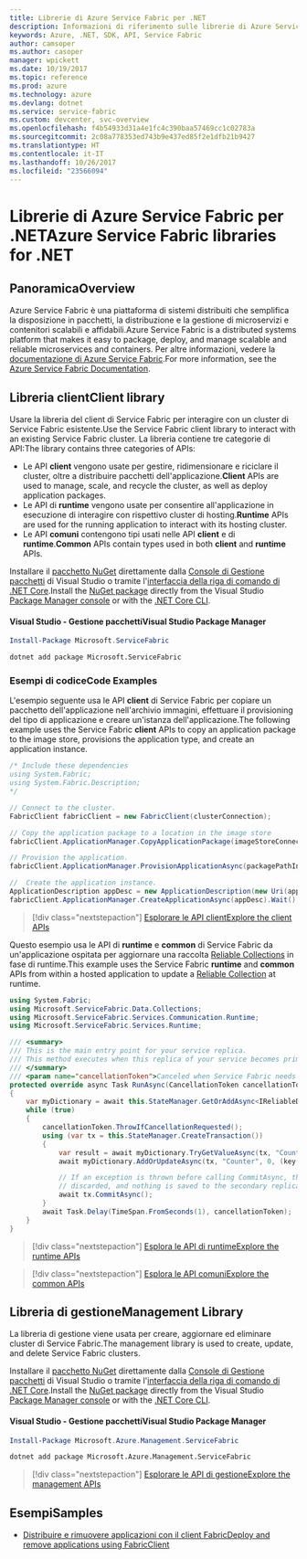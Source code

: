 ```yaml
---
title: Librerie di Azure Service Fabric per .NET
description: Informazioni di riferimento sulle librerie di Azure Service Fabric per .NET
keywords: Azure, .NET, SDK, API, Service Fabric
author: camsoper
ms.author: casoper
manager: wpickett
ms.date: 10/19/2017
ms.topic: reference
ms.prod: azure
ms.technology: azure
ms.devlang: dotnet
ms.service: service-fabric
ms.custom: devcenter, svc-overview
ms.openlocfilehash: f4b54933d31a4e1fc4c390baa57469cc1c02783a
ms.sourcegitcommit: 2c08a778353ed743b9e437ed85f2e1dfb21b9427
ms.translationtype: HT
ms.contentlocale: it-IT
ms.lasthandoff: 10/26/2017
ms.locfileid: "23566094"
---
```

# <a name="azure-service-fabric-libraries-for-net"></a><span data-ttu-id="5ae39-104">Librerie di Azure Service Fabric per .NET</span><span class="sxs-lookup"><span data-stu-id="5ae39-104">Azure Service Fabric libraries for .NET</span></span>

## <a name="overview"></a><span data-ttu-id="5ae39-105">Panoramica</span><span class="sxs-lookup"><span data-stu-id="5ae39-105">Overview</span></span>

<span data-ttu-id="5ae39-106">Azure Service Fabric è una piattaforma di sistemi distribuiti che semplifica la disposizione in pacchetti, la distribuzione e la gestione di microservizi e contenitori scalabili e affidabili.</span><span class="sxs-lookup"><span data-stu-id="5ae39-106">Azure Service Fabric is a distributed systems platform that makes it easy to package, deploy, and manage scalable and reliable microservices and containers.</span></span>  <span data-ttu-id="5ae39-107">Per altre informazioni, vedere la [documentazione di Azure Service Fabric](/azure/service-fabric/).</span><span class="sxs-lookup"><span data-stu-id="5ae39-107">For more information, see the [Azure Service Fabric Documentation](/azure/service-fabric/).</span></span>

## <a name="client-library"></a><span data-ttu-id="5ae39-108">Libreria client</span><span class="sxs-lookup"><span data-stu-id="5ae39-108">Client library</span></span>

<span data-ttu-id="5ae39-109">Usare la libreria del client di Service Fabric per interagire con un cluster di Service Fabric esistente.</span><span class="sxs-lookup"><span data-stu-id="5ae39-109">Use the Service Fabric client library to interact with an existing Service Fabric cluster.</span></span>  <span data-ttu-id="5ae39-110">La libreria contiene tre categorie di API:</span><span class="sxs-lookup"><span data-stu-id="5ae39-110">The library contains three categories of APIs:</span></span>

* <span data-ttu-id="5ae39-111">Le API **client** vengono usate per gestire, ridimensionare e riciclare il cluster, oltre a distribuire pacchetti dell'applicazione.</span><span class="sxs-lookup"><span data-stu-id="5ae39-111">**Client** APIs are used to manage, scale, and recycle the cluster, as well as deploy application packages.</span></span>
* <span data-ttu-id="5ae39-112">Le API di **runtime** vengono usate per consentire all'applicazione in esecuzione di interagire con rispettivo cluster di hosting.</span><span class="sxs-lookup"><span data-stu-id="5ae39-112">**Runtime** APIs are used for the running application to interact with its hosting cluster.</span></span>
* <span data-ttu-id="5ae39-113">Le API **comuni** contengono tipi usati nelle API **client** e di **runtime**.</span><span class="sxs-lookup"><span data-stu-id="5ae39-113">**Common** APIs contain types used in both **client** and **runtime** APIs.</span></span>

<span data-ttu-id="5ae39-114">Installare il [pacchetto NuGet](https://www.nuget.org/packages/Microsoft.ServiceFabric) direttamente dalla [Console di Gestione pacchetti][PackageManager] di Visual Studio o tramite l'[interfaccia della riga di comando di .NET Core][DotNetCLI].</span><span class="sxs-lookup"><span data-stu-id="5ae39-114">Install the [NuGet package](https://www.nuget.org/packages/Microsoft.ServiceFabric) directly from the Visual Studio [Package Manager console][PackageManager] or with the [.NET Core CLI][DotNetCLI].</span></span>

#### <a name="visual-studio-package-manager"></a><span data-ttu-id="5ae39-115">Visual Studio - Gestione pacchetti</span><span class="sxs-lookup"><span data-stu-id="5ae39-115">Visual Studio Package Manager</span></span>

```powershell
Install-Package Microsoft.ServiceFabric
```

```bash
dotnet add package Microsoft.ServiceFabric
```

### <a name="code-examples"></a><span data-ttu-id="5ae39-116">Esempi di codice</span><span class="sxs-lookup"><span data-stu-id="5ae39-116">Code Examples</span></span>

<span data-ttu-id="5ae39-117">L'esempio seguente usa le API **client** di Service Fabric per copiare un pacchetto dell'applicazione nell'archivio immagini, effettuare il provisioning del tipo di applicazione e creare un'istanza dell'applicazione.</span><span class="sxs-lookup"><span data-stu-id="5ae39-117">The following example uses the Service Fabric **client** APIs to copy an application package to the image store, provisions the application type, and create an application instance.</span></span>

```csharp
/* Include these dependencies
using System.Fabric;
using System.Fabric.Description;
*/

// Connect to the cluster.
FabricClient fabricClient = new FabricClient(clusterConnection);

// Copy the application package to a location in the image store
fabricClient.ApplicationManager.CopyApplicationPackage(imageStoreConnectionString, packagePath, packagePathInImageStore);

// Provision the application.
fabricClient.ApplicationManager.ProvisionApplicationAsync(packagePathInImageStore).Wait();

//  Create the application instance.
ApplicationDescription appDesc = new ApplicationDescription(new Uri(appName), appType, appVersion);
fabricClient.ApplicationManager.CreateApplicationAsync(appDesc).Wait();
```

> [!div class="nextstepaction"]
> [<span data-ttu-id="5ae39-118">Esplorare le API client</span><span class="sxs-lookup"><span data-stu-id="5ae39-118">Explore the client APIs</span></span>](/dotnet/api/overview/azure/servicefabric/client)

<span data-ttu-id="5ae39-119">Questo esempio usa le API di **runtime** e **common** di Service Fabric da un'applicazione ospitata per aggiornare una raccolta [Reliable Collections](/azure/service-fabric/service-fabric-reliable-services-reliable-collections) in fase di runtime.</span><span class="sxs-lookup"><span data-stu-id="5ae39-119">This example uses the Service Fabric **runtime** and **common** APIs from within a hosted application to update a [Reliable Collection](/azure/service-fabric/service-fabric-reliable-services-reliable-collections) at runtime.</span></span>

```csharp
using System.Fabric;
using Microsoft.ServiceFabric.Data.Collections;
using Microsoft.ServiceFabric.Services.Communication.Runtime;
using Microsoft.ServiceFabric.Services.Runtime;

/// <summary>
/// This is the main entry point for your service replica.
/// This method executes when this replica of your service becomes primary and has write status.
/// </summary>
/// <param name="cancellationToken">Canceled when Service Fabric needs to shut down this service replica.</param>
protected override async Task RunAsync(CancellationToken cancellationToken)
{
    var myDictionary = await this.StateManager.GetOrAddAsync<IReliableDictionary<string, long>>("myDictionary");
    while (true)
    {
        cancellationToken.ThrowIfCancellationRequested();
        using (var tx = this.StateManager.CreateTransaction())
        {
            var result = await myDictionary.TryGetValueAsync(tx, "Counter");
            await myDictionary.AddOrUpdateAsync(tx, "Counter", 0, (key, value) => ++value);

            // If an exception is thrown before calling CommitAsync, the transaction aborts, all changes are
            // discarded, and nothing is saved to the secondary replicas.
            await tx.CommitAsync();
        }
        await Task.Delay(TimeSpan.FromSeconds(1), cancellationToken);
    }
}
```

> [!div class="nextstepaction"]
> [<span data-ttu-id="5ae39-120">Esplora le API di runtime</span><span class="sxs-lookup"><span data-stu-id="5ae39-120">Explore the runtime APIs</span></span>](/dotnet/api/overview/azure/servicefabric/runtime)

> [!div class="nextstepaction"]
> [<span data-ttu-id="5ae39-121">Esplora le API comuni</span><span class="sxs-lookup"><span data-stu-id="5ae39-121">Explore the common APIs</span></span>](/dotnet/api/overview/azure/servicefabric/common)

## <a name="management-library"></a><span data-ttu-id="5ae39-122">Libreria di gestione</span><span class="sxs-lookup"><span data-stu-id="5ae39-122">Management Library</span></span>

<span data-ttu-id="5ae39-123">La libreria di gestione viene usata per creare, aggiornare ed eliminare cluster di Service Fabric.</span><span class="sxs-lookup"><span data-stu-id="5ae39-123">The management library is used to create, update, and delete Service Fabric clusters.</span></span>

<span data-ttu-id="5ae39-124">Installare il [pacchetto NuGet](https://www.nuget.org/packages/Microsoft.Azure.Management.ServiceFabric) direttamente dalla [Console di Gestione pacchetti][PackageManager] di Visual Studio o tramite l'[interfaccia della riga di comando di .NET Core][DotNetCLI].</span><span class="sxs-lookup"><span data-stu-id="5ae39-124">Install the [NuGet package](https://www.nuget.org/packages/Microsoft.Azure.Management.ServiceFabric) directly from the Visual Studio [Package Manager console][PackageManager] or with the [.NET Core CLI][DotNetCLI].</span></span>

#### <a name="visual-studio-package-manager"></a><span data-ttu-id="5ae39-125">Visual Studio - Gestione pacchetti</span><span class="sxs-lookup"><span data-stu-id="5ae39-125">Visual Studio Package Manager</span></span>

```powershell
Install-Package Microsoft.Azure.Management.ServiceFabric
```

```bash
dotnet add package Microsoft.Azure.Management.ServiceFabric
```

> [!div class="nextstepaction"]
> [<span data-ttu-id="5ae39-126">Esplorare le API di gestione</span><span class="sxs-lookup"><span data-stu-id="5ae39-126">Explore the management APIs</span></span>](/dotnet/api/overview/azure/servicefabric/management)

## <a name="samples"></a><span data-ttu-id="5ae39-127">Esempi</span><span class="sxs-lookup"><span data-stu-id="5ae39-127">Samples</span></span>

* [<span data-ttu-id="5ae39-128">Distribuire e rimuovere applicazioni con il client Fabric</span><span class="sxs-lookup"><span data-stu-id="5ae39-128">Deploy and remove applications using FabricClient</span></span>](/azure/service-fabric/service-fabric-deploy-remove-applications-fabricclient)

[PackageManager]: https://docs.microsoft.com/nuget/tools/package-manager-console
[DotNetCLI]: https://docs.microsoft.com/dotnet/core/tools/dotnet-add-package
